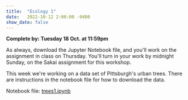 ```yaml
---
title:  "Ecology 1"
date:   2022-10-12 2:00:00 -0400
show_date: false
---
```

**Complete by: Tuesday 18 Oct. at 11:59pm**

As always, download the Jupyter Notebook file, and you'll work on the assignment in class on Thursday. You'll turn in your work by midnight Sunday, on the Sakai assignment for this workshop.

This week we're working on a data set of Pittsburgh's urban trees. There are instructions in the notebook file for how to download the data.

Notebook file: <a href="/CIS241/resources/trees1.ipynb" download>trees1.ipynb</a>
